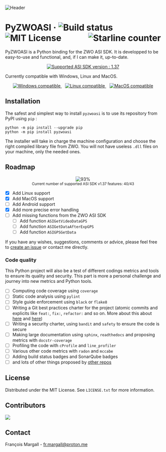 ![Header](./docs/pyzwoasi-header.png)

# PyZWOASI &middot; <img src="https://github.com/fmargall/pyzwoasi/actions/workflows/deployment.yml/badge.svg" alt="Build status"> <img src="https://img.shields.io/badge/license-MIT-blue.svg" alt="MIT License"> <a href="https://github.com/qoomon/starlines"> <img src="https://starlines.qoo.monster/assets/fmargall/pyzwoasi" align="right" alt="Starline counter"/> </a>

PyZWOASI is a Python binding for the ZWO ASI SDK. It is developped to be easy-to-use and functional, and, if I can make it, up-to-date.

<p align="center">
  <a href="https://www.zwoastro.com/software/">
    <img src="https://img.shields.io/badge/Supported_ASI_SDK_Version-1.37-blue" alt="Supported ASI SDK version : 1.37">
  </a>
</p>

Currently compatible with Windows, Linux and MacOS.

<p align="center">
  <a href="https://www.microsoft.com/windows/">
    <img src="https://img.shields.io/badge/Windows-0078D6?style=for-the-badge&logo=windows&logoColor=white" alt="Windows compatible">
  </a> 
  &ensp;
  <a href="https://www.kernel.org/">
    <img src="https://img.shields.io/badge/Linux-FCC624?style=for-the-badge&logo=linux&logoColor=black" alt="Linux compatible">
  </a>
  &ensp;
  <a href="https://www.apple.com/macos/">
    <img src="https://img.shields.io/badge/MacOS-000000?style=for-the-badge&logo=apple&logoColor=white" alt="MacOS compatible">
  </a>
</p>

## Installation

The safest and simplest way to install `pyzwoasi` is to use its repository from PyPI using `pip` : 

```
python -m pip install --upgrade pip
python -m pip install pyzwoasi
```

The installer will take in charge the machine configuration and choose the right compiled library file from ZWO. You will not have useless `.dll` files on your machine, only the needed ones.

## Roadmap

<p align="center">
    <img src=https://geps.dev/progress/93 alt="93%"><br>
    <sup>Current number of supported ASI SDK v1.37 features: 40/43
</p>

- [x] Add Linux support
- [x] Add MacOS support
- [ ] Add Android support
- [x] Add more precise error handling
- [ ] Add missing functions from the ZWO ASI SDK
  - [ ] Add function `ASIGetVideoDataGPS`
  - [ ] Add function `ASIGetDataAfterExpGPS`
  - [ ] Add function `ASIGPSGetData`

If you have any wishes, suggestions, comments or advice, please feel free to [create an issue](https://github.com/fmargall/pyzwoasi/issues) or contact me directly.

### Code quality

This Python project will also be a test of different codings metrics and tools to ensure its quality and security. This part is more a personal challenge and journey into new metrics and Python tools.

- [ ] Computing code coverage using `coverage`
- [ ] Static code analysis using `pylint`
- [ ] Style guide enforcement using `black` or `flake8`
- [ ] Writing a Git best practices charter for the project (atomic commits and explicits like `feat:`, `fix:`, `refactor:` and so on. More about this about [here](https://medium.com/@noriller/docs-conventional-commits-feat-fix-refactor-which-is-which-531614fcb65a) and [here](https://www.conventionalcommits.org/en/v1.0.0/))
- [ ] Writing a security charter, using `bandit` and `safety` to ensure the code is secure
- [ ] Making large documentation using `sphinx`, `readthedocs` and proposing metrics with `docstr-coverage`
- [ ] Profiling the code with `cProfile` and `line_profiler`
- [ ] Various other code metrics with `radon` and `mccabe`
- [ ] Adding build status badges and SonarQube badges
- [ ] and lots of other things proposed by [other repos](https://github.com/dwyl/repo-badges)

## License
Distributed under the MIT License. See `LICENSE.txt` for more information.

## Contributors

<a href="https://github.com/fmargall/pyzwoasi/graphs/contributors">
  <img src="https://contrib.rocks/image?repo=fmargall/pyzwoasi" />
</a>

## Contact
François Margall - fr.margall@proton.me
